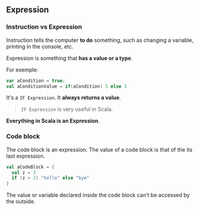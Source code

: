 ## Expression

### Instruction vs Expression

Instruction tells the computer **to do** something, such as changing a variable, printing in the console, etc.

Expression is something that **has a value or a type**.

For exemple:

```scala
var aCondition = true;
val aConditionValue = if(aCondition) 5 else 3
```

It's a `IF Expression`. It **always returns a value**.

> `IF Expression` is very useful in Scala.

**Everything in Scala is an Expression**.

### Code block

The code block is an expression. The value of a code block is that of the its last expression.

```scala
val aCodeBlock = {
  val z = 3
  if (z > 2) "hello" else "bye"
}
```

The value or variable declared inside the code block can't be accessed by the outside.


